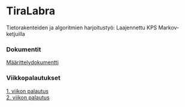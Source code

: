 # TiraLabra
Tietorakenteiden ja algoritmien harjoitustyö: Laajennettu KPS Markov-ketjuilla

### Dokumentit
[Määrittelydokumentti](https://github.com/ollhaa/TiraLabra/blob/main/dokumentointi/M%C3%A4%C3%A4rittelydokumentti.md)


### Viikkopalautukset
[1. viikon palautus](https://github.com/ollhaa/TiraLabra/blob/main/dokumentointi/viikko1.md) \
[2. viikon palautus](https://github.com/ollhaa/TiraLabra/blob/main/dokumentointi/viikko2.md)

